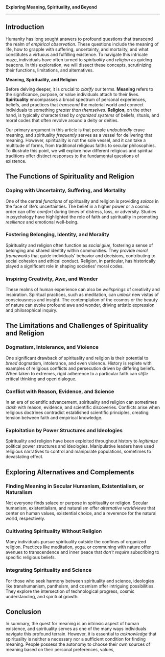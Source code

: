 **Exploring Meaning, Spirituality, and Beyond**

* * *

## Introduction

Humanity has long sought answers to profound questions that transcend the realm of *empirical observation*. These questions include the meaning of life, how to grapple with suffering, uncertainty, and mortality, and what constitutes a virtuous and fulfilling existence. To navigate this intricate maze, individuals have often turned to *spirituality* and *religion* as guiding beacons. In this exploration, we will dissect these concepts, scrutinizing their functions, limitations, and alternatives.

**Meaning, Spirituality, and Religion**

Before delving deeper, it is crucial to *clarify* our terms. **Meaning** refers to the significance, purpose, or value individuals attach to their lives. **Spirituality** encompasses a broad spectrum of personal experiences, beliefs, and practices that *transcend* the material world and connect individuals to something *greater than themselves*. **Religion**, on the other hand, is typically characterized by *organized systems* of beliefs, rituals, and moral codes that often revolve around a deity or deities.

Our primary argument in this article is that people *undoubtedly* crave meaning, and spirituality *frequently* serves as a vessel for delivering that meaning. However, spirituality is not the sole vessel, and it can take a multitude of forms, from traditional religious faiths to secular philosophies. To illustrate this point, we will explore how different religious and spiritual traditions offer distinct responses to the fundamental questions of existence.

## The Functions of Spirituality and Religion

### Coping with Uncertainty, Suffering, and Mortality

One of the central *functions* of spirituality and religion is providing *solace* in the face of life's uncertainties. The belief in a higher power or a cosmic order can offer *comfort* during times of distress, loss, or adversity. Studies in psychology have highlighted the role of faith and spirituality in promoting *resilience* and emotional well-being.

### Fostering Belonging, Identity, and Morality

Spirituality and religion often function as *social glue*, fostering a sense of belonging and shared identity within communities. They provide *moral frameworks* that guide individuals' behavior and decisions, contributing to social cohesion and ethical conduct. Religion, in particular, has historically played a significant role in shaping societies' moral codes.

### Inspiring Creativity, Awe, and Wonder

These realms of human experience can also be *wellsprings* of creativity and inspiration. Spiritual practices, such as meditation, can *unlock* new vistas of consciousness and insight. The contemplation of the cosmos or the beauty of nature can evoke profound awe and wonder, driving artistic expression and philosophical inquiry.

## The Limitations and Challenges of Spirituality and Religion

### Dogmatism, Intolerance, and Violence

One significant drawback of spirituality and religion is their potential to *breed* dogmatism, intolerance, and even violence. History is replete with examples of religious conflicts and persecution driven by differing beliefs. When taken to extremes, rigid adherence to a particular faith can *stifle* critical thinking and open dialogue.

### Conflict with Reason, Evidence, and Science

In an era of scientific advancement, spirituality and religion can sometimes *clash* with reason, evidence, and scientific discoveries. Conflicts arise when religious doctrines contradict established scientific principles, creating tension between faith and empirical knowledge.

### Exploitation by Power Structures and Ideologies

Spirituality and religion have been exploited throughout history to *legitimize* political power structures and ideologies. Manipulative leaders have used religious narratives to control and manipulate populations, sometimes to devastating effect.

## Exploring Alternatives and Complements

### Finding Meaning in Secular Humanism, Existentialism, or Naturalism

Not everyone finds solace or purpose in spirituality or religion. Secular humanism, existentialism, and naturalism offer *alternative worldviews* that center on human values, existential choice, and a reverence for the natural world, respectively.

### Cultivating Spirituality Without Religion

Many individuals pursue spirituality outside the confines of organized religion. Practices like meditation, yoga, or communing with nature offer avenues to transcendence and inner peace that *don't require* subscribing to specific religious beliefs.

### Integrating Spirituality and Science

For those who seek harmony between spirituality and science, ideologies like transhumanism, pantheism, and cosmism offer intriguing possibilities. They explore the intersection of technological progress, cosmic understanding, and spiritual growth.

## Conclusion

In summary, the quest for meaning is an intrinsic aspect of human existence, and spirituality serves as one of the many ways individuals navigate this profound terrain. However, it is essential to *acknowledge* that spirituality is neither a necessary nor a sufficient condition for finding meaning. People possess the autonomy to choose their own sources of meaning based on their personal preferences, values,
